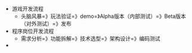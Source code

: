 - 游戏开发流程
	- 头脑风暴=》玩法验证=》demo=》Alpha版本（内部测试）=》Beta版本（对外测试）=》发布
- 程序岗位开发流程
	- 需求分析=》功能拆解=》技术选型=》架构设计=》编码测试
-